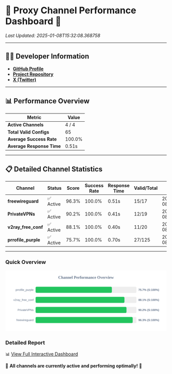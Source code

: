 # 🌟 Proxy Channel Performance Dashboard 🌟

_Last Updated: 2025-01-08T15:32:08.368758_

---

## 👩‍💻 Developer Information

- **[GitHub Profile](https://github.com/4n0nymou3)**  
- **[Project Repository](https://github.com/4n0nymou3/multi-proxy-config-fetcher)**  
- **[X (Twitter)](https://x.com/4n0nymou3)**  

---

## 📊 Performance Overview

| Metric                | Value       |
|-----------------------|-------------|
| **Active Channels**   | 4 / 4       |
| **Total Valid Configs** | 65          |
| **Average Success Rate** | 100.0%      |
| **Average Response Time** | 0.51s       |

---

## 📋 Detailed Channel Statistics

| Channel          | Status     | Score  | Success Rate | Response Time | Valid/Total | Last Success               |
|------------------|------------|--------|--------------|---------------|-------------|----------------------------|
| **freewireguard**  | ✅ Active  | 96.3%  | 100.0% | 0.51s         | 15/17       | 2025-01-08T15:32:08.366695 |
| **PrivateVPNs**  | ✅ Active  | 90.2%  | 100.0% | 0.41s         | 12/19       | 2025-01-08T15:32:07.831243 |
| **v2ray_free_conf**  | ✅ Active  | 88.1%  | 100.0% | 0.40s         | 11/20       | 2025-01-08T15:32:07.382370 |
| **prrofile_purple**  | ✅ Active  | 75.7%  | 100.0% | 0.70s         | 27/125       | 2025-01-08T15:32:06.918161 |

---

### Quick Overview
<div align="center">
  <a href="https://raw.githubusercontent.com/nullluser/NullRepo/refs/heads/main/assets/channel_stats_chart.svg">
    <img src="https://raw.githubusercontent.com/nullluser/NullRepo/refs/heads/main/assets/channel_stats_chart.svg" alt="Source Performance Statistics" width="800">
  </a>
</div>

### Detailed Report
📊 [View Full Interactive Dashboard](https://htmlpreview.github.io/?https://github.com/nullluser/NullRepo/blob/main/assets/performance_report.html)

🎉 **All channels are currently active and performing optimally!** 🎉

